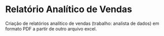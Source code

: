 # Relatório Analítico de Vendas

Criação de relatórios analítico de vendas (trabalho: analista de dados) em formato PDF a partir de outro arquivo excel.
